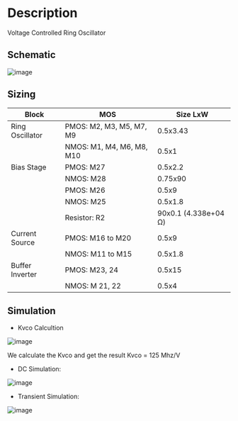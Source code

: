 # Description

Voltage Controlled Ring Oscillator

## Schematic

![image](https://github.com/huydo272/PLL_PBKIC/assets/146626889/a2e0c277-ff99-4e6d-864c-fb54abcce965)

## Sizing

|Block|MOS|Size LxW|
|--|--|--|
|Ring Oscillator|PMOS: M2, M3, M5, M7, M9|0.5x3.43|
||NMOS: M1, M4, M6, M8, M10|0.5x1|
|Bias Stage|PMOS: M27|0.5x2.2|
||NMOS: M28|0.75x90​|
||PMOS: M26​|0.5x9​|
||NMOS: M25​|0.5x1.8​|
||Resistor: R2​|90x0.1 (4.338e+04 Ω)|
|Current Source​|PMOS: M16 to M20​|0.5x9​|
||NMOS: M11 to M15​|0.5x1.8​|
|Buffer Inverter​|PMOS: M23, 24​|0.5x15​|
||NMOS: M 21, 22​|0.5x4​|

## Simulation

- Kvco Calcultion

![image](https://github.com/huydo272/PLL_PBKIC/assets/119403170/8f57dc8d-0cf2-46a8-bded-31006ddffd14)


We calculate the Kvco and get the result Kvco = 125 Mhz/V


- DC Simulation:

![image](https://github.com/huydo272/PLL_PBKIC/assets/146626889/c4c1f4e5-a0c0-49f3-9c9f-f641aa62f112)


- Transient Simulation:

![image](https://github.com/huydo272/PLL_PBKIC/assets/146626889/ecdf9ab5-b443-47ee-9544-8de0c72bf973)
